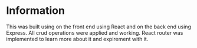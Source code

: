 # Information

This was built using on the front end using React and on the back end using Express. All crud operations were applied and working. React router was implemented to learn more about it and expirement with it.
